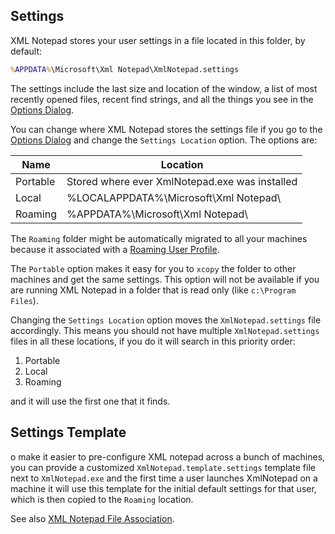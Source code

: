 ## Settings

XML Notepad stores your user settings in a file located in this folder, by default:

```cmd
%APPDATA%\Microsoft\Xml Notepad\XmlNotepad.settings
```

The settings include the last size and location of the window, a list of most recently opened files,
recent find strings, and all the things you see in the [Options Dialog](options.md).

You can change where XML Notepad stores the settings file
if you go to the [Options Dialog](options.md) and change the
`Settings Location` option.  The options are:

| Name         | Location      |
| ------------- |-------------|
| Portable | Stored where ever XmlNotepad.exe was installed |
| Local   | %LOCALAPPDATA%\Microsoft\Xml Notepad\ |
| Roaming | %APPDATA%\Microsoft\Xml Notepad\ |

The `Roaming` folder might be automatically migrated to all your machines because it associated with a [Roaming User Profile](https://blogs.windows.com/windowsdeveloper/2016/05/03/getting-started-with-roaming-app-data/).

The `Portable` option makes it easy for you to `xcopy` the folder to other machines and get the same
settings.  This option will not be available if you are running XML Notepad in a folder that is read
only (like `c:\Program Files`).

Changing the `Settings Location` option moves the `XmlNotepad.settings` file accordingly.  This
means you should not have multiple `XmlNotepad.settings` files in all these locations, if you do it
will search in this priority order:

1. Portable
2. Local
3. Roaming

and it will use the first one that it finds.

## Settings Template

o make it easier to pre-configure XML notepad across a bunch of machines, you can provide a
customized `XmlNotepad.template.settings` template file next to `XmlNotepad.exe` and the first time
a user launches XmlNotepad on a machine it will use this template for the initial default settings
for that user, which is then copied to the `Roaming` location.

See also [XML Notepad File Association](fileassociation.md).